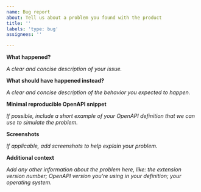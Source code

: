 ```yaml
---
name: Bug report
about: Tell us about a problem you found with the product
title: ''
labels: 'type: bug'
assignees: ''

---
```


**What happened?**

*A clear and concise description of your issue.*

**What should have happened instead?**

*A clear and concise description of the behavior you expected to happen.*

**Minimal reproducible OpenAPI snippet**

*If possible, include a short example of your OpenAPI definition that we can use to simulate the problem.*

**Screenshots**

*If applicable, add screenshots to help explain your problem.*

**Additional context**

*Add any other information about the problem here, like: the extension version number; OpenAPI version you're using in your definition; your operating system.*
